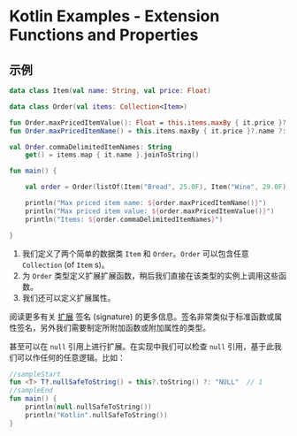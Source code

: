 # Kotlin Examples - Extension Functions and Properties

## 示例

```kt
data class Item(val name: String, val price: Float)                                   // 1  

data class Order(val items: Collection<Item>)  

fun Order.maxPricedItemValue(): Float = this.items.maxBy { it.price }?.price ?: 0F    // 2  
fun Order.maxPricedItemName() = this.items.maxBy { it.price }?.name ?: "NO_PRODUCTS"

val Order.commaDelimitedItemNames: String                                             // 3
    get() = items.map { it.name }.joinToString()

fun main() {

    val order = Order(listOf(Item("Bread", 25.0F), Item("Wine", 29.0F), Item("Water", 12.0F)))

    println("Max priced item name: ${order.maxPricedItemName()}")
    println("Max priced item value: ${order.maxPricedItemValue()}")
    println("Items: ${order.commaDelimitedItemNames}")

}
```

1. 我们定义了两个简单的数据类 `Item` 和 `Order`。`Order` 可以包含任意 `Collection` (of `Item` s)。
2. 为 `Order` 类型定义扩展扩展函数，稍后我们直接在该类型的实例上调用这些函数。
3. 我们还可以定义扩展属性。


阅读更多有关 [扩展](https://kotlinlang.org/docs/reference/extensions.html) 签名 (signature) 的更多信息。签名非常类似于标准函数或属性签名，另外我们需要制定所附加函数或附加属性的类型。

甚至可以在 `null` 引用上进行扩展。在实现中我们可以检查 `null` 引用，基于此我们可以作任何的任意逻辑。比如：

```kt
//sampleStart
fun <T> T?.nullSafeToString() = this?.toString() ?: "NULL"  // 1
//sampleEnd
fun main() {
    println(null.nullSafeToString())
    println("Kotlin".nullSafeToString())
}
```
